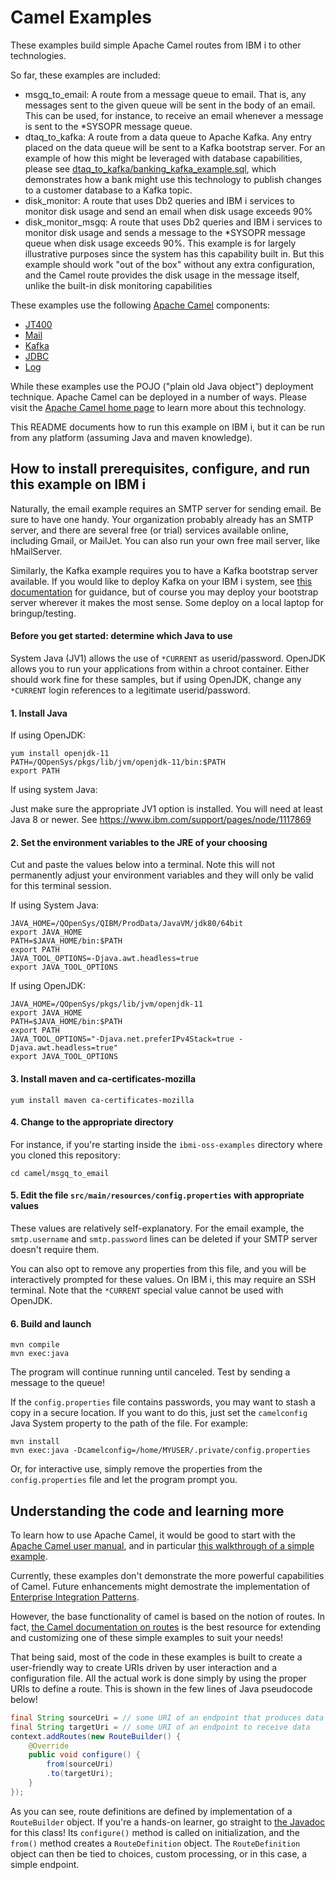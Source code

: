 # Camel Examples

These examples build simple Apache Camel routes from IBM i to other technologies. 

So far, these examples are included:
- msgq_to_email: A route from a message queue to email. That is, any messages sent 
to the given queue will be sent in the body of an email. This can be used, for instance,
to receive an email whenever a message is sent to the *SYSOPR message queue.
- dtaq_to_kafka: A route from a data queue to Apache Kafka. Any entry placed on the
data queue will be sent to a Kafka bootstrap server. For an example of how this might
be leveraged with database capabilities, please see
[dtaq_to_kafka/banking_kafka_example.sql](dtaq_to_kafka/banking_kafka_example.sql),
which demonstrates how a bank might use this technology to publish changes to
a customer database to a Kafka topic.
- disk_monitor: A route that uses Db2 queries and IBM i services to monitor disk usage
and send an email when disk usage exceeds 90%
- disk_monitor_msgq: A route that uses Db2 queries and IBM i services to monitor disk usage
and sends a message to the *SYSOPR message queue when disk usage exceeds 90%. This 
example is for largely illustrative purposes since the system has this capability 
built in. But this example should work "out of the box" without any extra configuration,
and the Camel route provides the disk usage in the message itself, unlike the built-in
disk monitoring capabilities

These examples use the following [Apache Camel](https://camel.apache.org/) components:
- [JT400](https://camel.apache.org/components/latest/jt400-component.html)
- [Mail](https://camel.apache.org/components/latest/mail-component.html)
- [Kafka](https://camel.apache.org/components/latest/kafka-component.html)
- [JDBC](https://camel.apache.org/components/latest/jdbc-component.html)
- [Log](https://camel.apache.org/components/latest/log-component.html)

While these examples use the POJO ("plain old Java object") deployment technique. Apache Camel
can be deployed in a number of ways. Please visit the [Apache Camel home page](https://camel.apache.org/)
to learn more about this technology.

This README documents how to run this example on IBM i, but it can be run from any platform
(assuming Java and maven knowledge).

## How to install prerequisites, configure, and run this example on IBM i

Naturally, the email example requires an SMTP server for sending email. Be sure to have one handy.
Your organization probably already has an SMTP server, and there are several
free (or trial) services available online, including Gmail, or MailJet. You can also run
your own free mail server, like hMailServer.

Similarly, the Kafka example requires you to have a Kafka bootstrap server available. If
you would like to deploy Kafka on your IBM i system, see [this documentation](dtaq_to_kafka/KAFKA_DEPLOY.md)
for guidance, but of course you may deploy your bootstrap server wherever it makes the
most sense. Some deploy on a local laptop for bringup/testing. 

#### Before you get started: determine which Java to use
System Java (JV1) allows the use of `*CURRENT` as userid/password.
OpenJDK allows you to run your applications from within a chroot container. 
Either should work fine for these samples, but if using OpenJDK, change
any `*CURRENT` login references to a legitimate userid/password. 

#### 1. Install Java
If using OpenJDK:
```
yum install openjdk-11
PATH=/QOpenSys/pkgs/lib/jvm/openjdk-11/bin:$PATH
export PATH
```
If using system Java:

Just make sure the appropriate JV1 option is installed. 
You will need at least Java 8 or newer. See https://www.ibm.com/support/pages/node/1117869

#### 2. Set the environment variables to the JRE of your choosing

Cut and paste the values below into a terminal. Note this will not permanently adjust your environment variables and they will only be valid for this terminal session. 

If using System Java:
```
JAVA_HOME=/QOpenSys/QIBM/ProdData/JavaVM/jdk80/64bit
export JAVA_HOME
PATH=$JAVA_HOME/bin:$PATH
export PATH
JAVA_TOOL_OPTIONS=-Djava.awt.headless=true
export JAVA_TOOL_OPTIONS
```
If using OpenJDK:
```
JAVA_HOME=/QOpenSys/pkgs/lib/jvm/openjdk-11
export JAVA_HOME
PATH=$JAVA_HOME/bin:$PATH
export PATH
JAVA_TOOL_OPTIONS="-Djava.net.preferIPv4Stack=true -Djava.awt.headless=true"
export JAVA_TOOL_OPTIONS
```

#### 3. Install maven and ca-certificates-mozilla
```
yum install maven ca-certificates-mozilla
```

#### 4. Change to the appropriate directory
For instance, if you're starting inside the `ibmi-oss-examples` directory where you cloned this repository:
```
cd camel/msgq_to_email
```

#### 5. Edit the file `src/main/resources/config.properties` with appropriate values
These values are relatively self-explanatory. For the email example, the `smtp.username` and
`smtp.password` lines can be deleted if your SMTP server doesn't require them.

You can also opt to remove any properties from this file, and you will be interactively
prompted for these values. On IBM i, this may require an SSH terminal. Note that the
`*CURRENT` special value cannot be used with OpenJDK.

#### 6. Build and launch
```
mvn compile
mvn exec:java
```
The program will continue running until canceled.
Test by sending a message to the queue!

If the `config.properties` file contains passwords, you may want to stash a copy
in a secure location. If you want to do this, just set the `camelconfig` Java System
property to the path of the file. For example:
```
mvn install
mvn exec:java -Dcamelconfig=/home/MYUSER/.private/config.properties
```
Or, for interactive use, simply remove the properties from the `config.properties`
file and let the program prompt you.

## Understanding the code and learning more

To learn how to use Apache Camel, it would be good to start with the
[Apache Camel user manual](https://camel.apache.org/manual/latest/index.html),
and in particular [this walkthrough of a simple example](https://camel.apache.org/manual/latest/walk-through-an-example.html).

Currently, these examples don't demonstrate the more powerful capabilities of Camel.
Future enhancements might demostrate the implementation of [Enterprise Integration Patterns](https://camel.apache.org/components/latest/eips/enterprise-integration-patterns.html).

However, the base functionality of camel is based on the notion of routes. In fact, [the Camel documentation on routes](https://camel.apache.org/manual/latest/routes.html)
is the best resource for extending and customizing one of these simple examples to suit your needs!

That being said, most of the code in these examples is built to create a user-friendly
way to create URIs driven by user interaction and a configuration file. 
All the actual work is done simply by using the proper URIs to define a route.
This is shown in the few lines of Java pseudocode below!

```java
final String sourceUri = // some URI of an endpoint that produces data
final String targetUri = // some URI of an endpoint to receive data
context.addRoutes(new RouteBuilder() {
    @Override
    public void configure() {
        from(sourceUri)
        .to(targetUri); 
    }
});
```
As you can see, route definitions are defined by implementation of a `RouteBuilder` object.
If you're a hands-on learner, go straight to [the Javadoc](https://www.javadoc.io/doc/org.apache.camel/camel-core/3.0.0-RC1/org/apache/camel/builder/RouteBuilder.html)
for this class! Its `configure()` method is called on initialization, and the `from()`
method creates a `RouteDefinition` object. The `RouteDefinition` object can then be tied
to choices, custom processing, or in this case, a simple endpoint.
